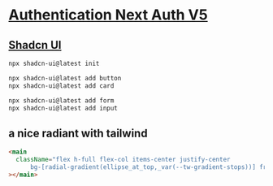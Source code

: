 # [Authentication Next Auth V5](https://www.youtube.com/watch?v=1MTyCvS05V4)

## [Shadcn UI](https://ui.shadcn.com/)

```bash
npx shadcn-ui@latest init

npx shadcn-ui@latest add button
npx shadcn-ui@latest add card

npx shadcn-ui@latest add form
npx shadcn-ui@latest add input
```

## a nice radiant with tailwind

```html
<main
  className="flex h-full flex-col items-center justify-center 
      bg-[radial-gradient(ellipse_at_top,_var(--tw-gradient-stops))] from-sky-400 to-blue-800"
></main>
```
